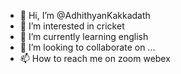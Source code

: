 - 👋 Hi, I’m @AdhithyanKakkadath
- 👀 I’m interested in cricket
- 🌱 I’m currently learning english
- 💞️ I’m looking to collaborate on ...
- 📫 How to reach me on zoom  webex

<!---
Adhithyan Kakkadath/Adhithyan Kakkadath is a ✨ special ✨ repository because its `README.md` (this file) appears on your GitHub profile.
You can click the Preview link to take a look at your changes.
--->
